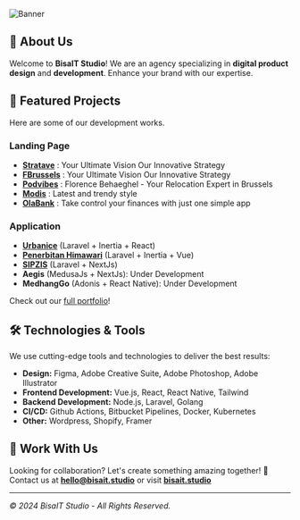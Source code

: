 ![Banner](https://bisait.studio/images/logo-full-light.png)


## 🚀 About Us
Welcome to **BisaIT Studio**! We are an agency specializing in **digital product design** and **development**. Enhance your brand with our expertise.

## 🌟 Featured Projects
Here are some of our development works.

### Landing Page
- [**Stratave**](https://stratave.be/) : Your Ultimate Vision Our Innovative Strategy
- [**FBrussels**](https://fbrussels.com/) : Your Ultimate Vision Our Innovative Strategy
- [**Podvibes**](https://podvibes.bisait.studio/) : Florence Behaeghel - Your Relocation Expert in Brussels
- [**Modis**](https://modis.bisait.studio/) : Latest and trendy style
- [**OlaBank**](https://olabank.bisait.studio/) : Take control your finances with just one simple app

### Application
- [**Urbanice**](https://urbanice.bisait.studio/) (Laravel + Inertia + React)
- [**Penerbitan Himawari**](https://arzahimawarishuppan.com/) (Laravel + Inertia + Vue)
- [**SIPZIS**](https://sipzis-ws.netlify.app/) (Laravel + NextJs)
- **Aegis** (MedusaJs + NextJs): Under Development
- **MedhangGo** (Adonis + React Native): Under Development

Check out our [full portfolio](https://bisait.studio)!

## 🛠️ Technologies & Tools
We use cutting-edge tools and technologies to deliver the best results:
- **Design:** Figma, Adobe Creative Suite, Adobe Photoshop, Adobe Illustrator
- **Frontend Development:** Vue.js, React, React Native, Tailwind
- **Backend Development:** Node.js, Laravel, Golang
- **CI/CD:** Github Actions, Bitbucket Pipelines, Docker, Kubernetes
- **Other:** Wordpress, Shopify, Framer

## 🤝 Work With Us
Looking for collaboration? Let's create something amazing together!
📩 Contact us at **[hello@bisait.studio](mailto:hello@bisait.studio)** or visit **[bisait.studio](https://bisait.studio)**

---
_© 2024 BisaIT Studio - All Rights Reserved._

